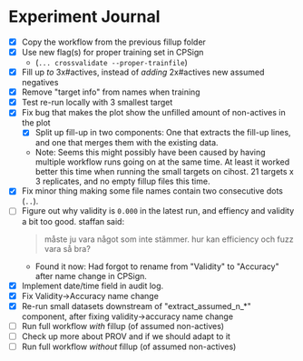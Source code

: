Experiment Journal
==================

- [x] Copy the workflow from the previous fillup folder
- [x] Use new flag(s) for proper training set in CPSign
  - (`... crossvalidate --proper-trainfile`)
- [x] Fill up *to* 3x#actives, instead of *adding* 2x#actives new assumed negatives
- [x] Remove "target info" from names when training
- [x] Test re-run locally with 3 smallest target
- [x] Fix bug that makes the plot show the unfilled amount of non-actives in the plot
  - [x] Split up fill-up in two components: One that extracts the fill-up
    lines, and one that merges them with the existing data.
  - Note: Seems this might possibly have been caused by having multiple
    workflow runs going on at the same time. At least it worked better this
    time when running the small targets on cihost. 21 targets x 3 replicates,
    and no empty fillup files this time.
- [x] Fix minor thing making some file names contain two consecutive dots (`..`).
- [ ] Figure out why validity is `0.000` in the latest run, and effiency and
  validity a bit too good.
  staffan said:
  > måste ju vara något som inte stämmer. hur kan efficiency och fuzz vara
  > så bra?
  - Found it now: Had forgot to rename from "Validity" to "Accuracy" after
    name change in CPSign.
- [x] Implement date/time field in audit log.
- [x] Fix Validity->Accuracy name change
- [x] Re-run small datasets downstream of "extract_assumed_n_*" component,
      after fixing validity->accuracy name change
- [ ] Run full workflow *with* fillup (of assumed non-actives)
- [ ] Check up more about PROV and if we should adapt to it
- [ ] Run full workflow *without* fillup (of assumed non-actives)
